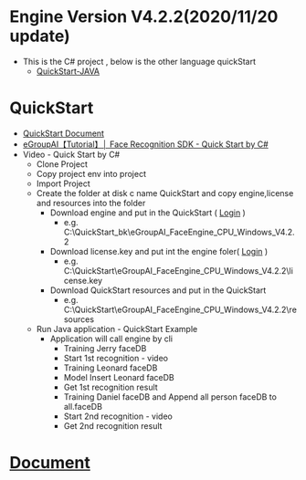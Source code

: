 # Engine Version V4.2.2(2020/11/20 update)
* This is the C# project , below is the other language quickStart
  * [QuickStart-JAVA](https://github.com/eGroupTeam/eGroupAI-faceRecognition-JAVA)

# QuickStart
* [QuickStart Document](https://reurl.cc/Y6r9N4)
* [eGroupAI【Tutorial】│ Face Recognition SDK - Quick Start by C#](https://www.youtube.com/watch?v=Xg2abfbXuc4&t=7s)
* Video - Quick Start by C#
   * Clone Project
   * Copy project env into project
   * Import Project
   * Create the folder at disk c name QuickStart and copy engine,license and resources into the folder
      * Download engine and put in the QuickStart ( [Login](https://www.egroup.com.tw) )
          * e.g. C:\QuickStart_bk\eGroupAI_FaceEngine_CPU_Windows_V4.2.2
      * Download license.key and put int the engine foler( [Login](https://www.egroup.com.tw) )
          * e.g. C:\QuickStart\eGroupAI_FaceEngine_CPU_Windows_V4.2.2\license.key
      * Download QuickStart resources and put in the QuickStart 
          * e.g. C:\QuickStart\eGroupAI_FaceEngine_CPU_Windows_V4.2.2\resources
   * Run Java application - QuickStart Example
      * Application will call engine by cli
          * Training Jerry faceDB
          * Start 1st recognition - video
          * Training Leonard faceDB
          * Model Insert Leonard faceDB
          * Get 1st recognition result
          * Training Daniel faceDB and Append all person faceDB to all.faceDB
          * Start 2nd recognition - video
          * Get 2nd recognition result

# [Document](https://www.egroup.com.tw/en/docs/windows-cpu/v4.2.1/introduce)
